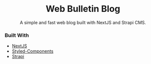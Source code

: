 <div id="top"></div>
<!-- PROJECT LOGO -->
<br />
<div align="center">
    <h1 align="center">Web Bulletin Blog</h1>
    <p align="center">
        A simple and fast web blog built with NextJS and Strapi CMS.
    </p>
</div>

### Built With

- [NextJS](https://nextjs.org/docs)
- [Styled-Components](https://styled-components.com/)
- [Strapi](https://docs.strapi.io/developer-docs/latest/getting-started/introduction.html)
